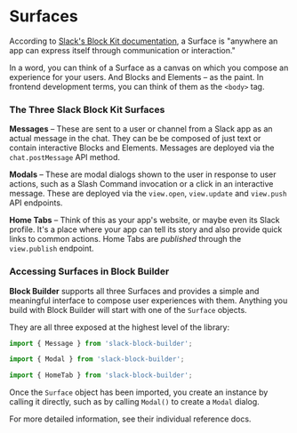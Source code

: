 # Surfaces

According to [Slack's Block Kit documentation](https://api.slack.com/surfaces), a Surface is "anywhere an app can express itself through communication or interaction." 

In a word, you can think of a Surface as a canvas on which you compose an experience for your users. And Blocks and Elements – as the paint. In frontend development terms, you can think of them as the `<body>` tag. 

### The Three Slack Block Kit Surfaces

**Messages** – These are sent to a user or channel from a Slack app as an actual message in the chat. They can be be composed of just text or contain interactive Blocks and Elements. Messages are deployed via the `chat.postMessage` API method.

**Modals** – These are modal dialogs shown to the user in response to user actions, such as a Slash Command invocation or a click in an interactive message. These are deployed via the `view.open`, `view.update` and `view.push` API endpoints.

**Home Tabs** – Think of this as your app's website, or maybe even its Slack profile. It's a place where your app can tell its story and also provide quick links to common actions. Home Tabs are _published_ through the `view.publish` endpoint.

### Accessing Surfaces in Block Builder

**Block Builder** supports all three Surfaces and provides a simple and meaningful interface to compose user experiences with them. Anything you build with Block Builder will start with one of the `Surface` objects.  

They are all three exposed at the highest level of the library:

```javascript
import { Message } from 'slack-block-builder';
```

```javascript
import { Modal } from 'slack-block-builder';
```

```javascript
import { HomeTab } from 'slack-block-builder';
```

Once the `Surface` object has been imported, you create an instance by calling it directly, such as by calling `Modal()` to create a `Modal` dialog.   

For more detailed information, see their individual reference docs.